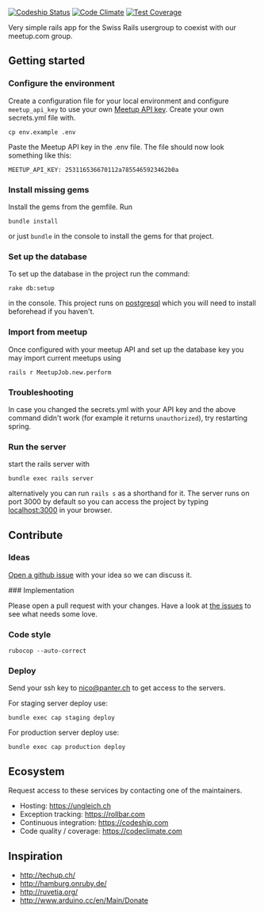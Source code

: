 [![Codeship Status](https://codeship.com/projects/4730d8a0-d48e-0132-258f-623d5159f317/status?branch=master)](https://codeship.com/projects/77818) [![Code Climate](https://codeclimate.com/github/rubyonrails-ch/ror_ch/badges/gpa.svg)](https://codeclimate.com/github/rubyonrails-ch/ror_ch) [![Test Coverage](https://codeclimate.com/github/rubyonrails-ch/ror_ch/badges/coverage.svg)](https://codeclimate.com/github/rubyonrails-ch/ror_ch/coverage)


Very simple rails app for the Swiss Rails usergroup to coexist with our meetup.com group.

## Getting started

### Configure the environment

Create a configuration file for your local environment and configure `meetup_api_key` to use your own [Meetup API key](https://secure.meetup.com/meetup_api/key/). Create your own secrets.yml file with.

`cp env.example .env`

Paste the Meetup API key in the .env file. The file should now look something like this:

```
MEETUP_API_KEY: 253116536670112a7855465923462b0a

```

### Install missing gems

Install the gems from the gemfile. Run

`bundle install`

or just `bundle` in the console to install the  gems for that project.

### Set up the database

To set up the database in the project run the command:

`rake db:setup`

in the console. This project runs on [postgresql](http://www.postgresql.org/) which you will need to install beforehead if you haven't.

### Import from meetup

Once configured with your meetup API and set up the database key you may import current meetups using

`rails r MeetupJob.new.perform`

### Troubleshooting

In case you changed the secrets.yml with your API key and the above command didn't work (for example it returns `unauthorized`), try restarting spring.

### Run the server

start the rails server with

`bundle exec rails server`

alternatively you can run `rails s` as a shorthand for it. The server runs on port 3000 by default so you can access the project by typing [localhost:3000](http://localhost:3000) in your browser.

## Contribute

### Ideas

[Open a github issue](https://github.com/rubyonrails-ch/ror_ch/issues/new) with your idea so we can discuss it.

### Implementation

Please open a pull request with your changes. Have a look at [the issues](https://github.com/rubyonrails-ch/ror_ch/issues) to see what needs some love.

### Code style

```rubocop --auto-correct```

### Deploy

Send your ssh key to nico@panter.ch to get access to the servers.

For staging server deploy use:

```bundle exec cap staging deploy```

For production server deploy use:

```bundle exec cap production deploy```

## Ecosystem

Request access to these services by contacting one of the maintainers.

* Hosting: https://ungleich.ch
* Exception tracking: https://rollbar.com
* Continuous integration: https://codeship.com
* Code quality / coverage: https://codeclimate.com

## Inspiration

* http://techup.ch/
* http://hamburg.onruby.de/
* http://ruvetia.org/
* http://www.arduino.cc/en/Main/Donate
